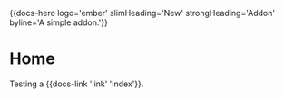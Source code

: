 {{docs-hero
  logo='ember'
  slimHeading='New'
  strongHeading='Addon'
  byline='A simple addon.'}}

# Home

Testing a {{docs-link 'link' 'index'}}.
